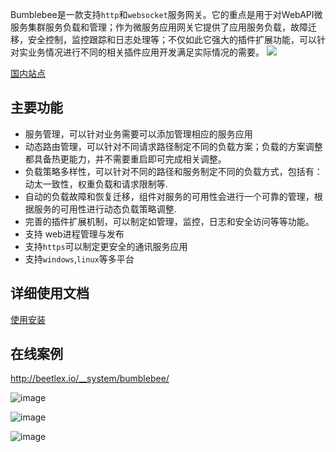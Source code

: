 Bumblebee是一款支持`http`和`websocket`服务网关。它的重点是用于对WebAPI微服务集群服务负载和管理；作为微服务应用网关它提供了应用服务负载，故障迁移，安全控制，监控跟踪和日志处理等；不仅如此它强大的插件扩展功能，可以针对实业务情况进行不同的相关插件应用开发满足实际情况的需要。
![](https://i.imgur.com/uIb9y7I.jpg)

[国内站点](https://gitee.com/ikende/Bumblebee)

## 主要功能
- 服务管理，可以针对业务需要可以添加管理相应的服务应用
- 动态路由管理，可以针对不同请求路径制定不同的负载方案；负载的方案调整都具备热更能力，并不需要重启即可完成相关调整。
- 负载策略多样性，可以针对不同的路径和服务制定不同的负载方式，包括有：动太一致性，权重负载和请求限制等.
- 自动的负载故障和恢复迁移，组件对服务的可用性会进行一个可靠的管理，根据服务的可用性进行动态负载策略调整.
- 完善的插件扩展机制，可以制定如管理，监控，日志和安全访问等等功能。
- 支持 web进程管理与发布
- 支持`https`可以制定更安全的通讯服务应用
- 支持`windows`,`linux`等多平台
## 详细使用文档
[使用安装](http://blog.beetlex.io/?postid=9d66d5bf6cef47ff82edc410719959bd)
## 在线案例
http://beetlex.io/__system/bumblebee/

![image](https://user-images.githubusercontent.com/2564178/132865794-4c80cf20-2be6-4760-bc63-f37e867cb3c6.png)

![image](https://user-images.githubusercontent.com/2564178/132865923-d6884275-f571-4252-927d-07ddaaf9a2d2.png)

![image](https://user-images.githubusercontent.com/2564178/132865985-a749e0a6-06ce-44f7-8c25-690d93299813.png)

